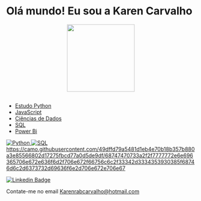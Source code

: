 # Olá mundo! Eu sou a Karen Carvalho

<div align="center">
  <a href="https://github.com/Karen-Carvalho">
  <img height="180em" src="https://github-readme-stats.vercel.app/api?username=Karen-Carvalho&show_icons=true&theme=dracula&include_all_commits=true&count_private=true"/>
</div>

##

- Estudo Python 
- JavaScript
- Ciências de Dados
- SQL
- Power Bi



![Python](https://img.shields.io/badge/Python-14354C?style=for-the-badge&logo=python&logoColor=white)
![SQL](https://img.shields.io/badge/SQL-1C6758?style=for-the-badge)
https://camo.githubusercontent.com/49dffd79a5481d1eb4e70b18b357b880a3e85566802d17275fbcd77a0d5de9df/68747470733a2f2f7777772e6e696365706e672e636f6d2f706e672f66756c6c2f33342d3334353930385f68746d6c2d6373732d69636f6e2d706e672e706e67

[![Linkedin Badge](https://img.shields.io/badge/LinkedIn-0077B5?style=for-the-badge&logo=linkedin&logoColor=white)](https://www.linkedin.com/in/karen-renata-cea-7881b6190/) 

Contate-me no email Karenrabcarvalho@hotmail.com
